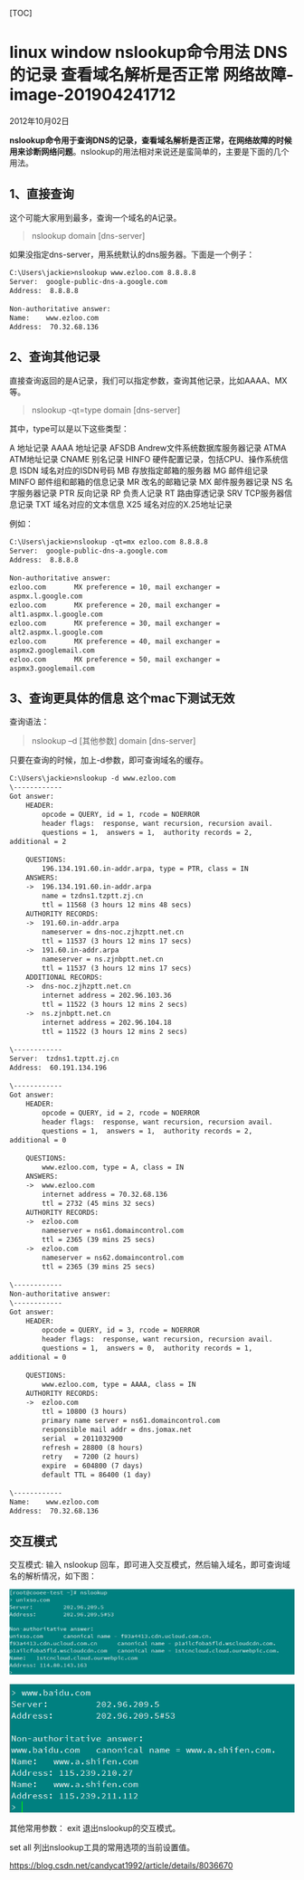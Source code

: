 [TOC]



# linux window nslookup命令用法 DNS的记录 查看域名解析是否正常 网络故障-image-201904241712

2012年10月02日 

**nslookup命令用于查询DNS的记录，查看域名解析是否正常，在网络故障的时候用来诊断网络问题**。nslookup的用法相对来说还是蛮简单的，主要是下面的几个用法。

## 1、直接查询

这个可能大家用到最多，查询一个域名的A记录。

> nslookup domain [dns-server]

如果没指定dns-server，用系统默认的dns服务器。下面是一个例子：

```
C:\Users\jackie>nslookup www.ezloo.com 8.8.8.8 
Server:  google-public-dns-a.google.com 
Address:  8.8.8.8

Non-authoritative answer: 
Name:    www.ezloo.com 
Address:  70.32.68.136
```



## 2、查询其他记录

直接查询返回的是A记录，我们可以指定参数，查询其他记录，比如AAAA、MX等。

> nslookup -qt=type domain [dns-server]

其中，type可以是以下这些类型：

A 地址记录 
AAAA 地址记录 
AFSDB Andrew文件系统数据库服务器记录 
ATMA ATM地址记录 
CNAME 别名记录 
HINFO 硬件配置记录，包括CPU、操作系统信息 
ISDN 域名对应的ISDN号码 
MB 存放指定邮箱的服务器 
MG 邮件组记录 
MINFO 邮件组和邮箱的信息记录 
MR 改名的邮箱记录 
MX 邮件服务器记录 
NS 名字服务器记录 
PTR 反向记录 
RP 负责人记录 
RT 路由穿透记录 
SRV TCP服务器信息记录 
TXT 域名对应的文本信息 
X25 域名对应的X.25地址记录

例如：

```
C:\Users\jackie>nslookup -qt=mx ezloo.com 8.8.8.8 
Server:  google-public-dns-a.google.com 
Address:  8.8.8.8

Non-authoritative answer: 
ezloo.com       MX preference = 10, mail exchanger = aspmx.l.google.com 
ezloo.com       MX preference = 20, mail exchanger = alt1.aspmx.l.google.com 
ezloo.com       MX preference = 30, mail exchanger = alt2.aspmx.l.google.com 
ezloo.com       MX preference = 40, mail exchanger = aspmx2.googlemail.com 
ezloo.com       MX preference = 50, mail exchanger = aspmx3.googlemail.com
```



## 3、查询更具体的信息  这个mac下测试无效

查询语法：

> nslookup –d [其他参数] domain [dns-server]

只要在查询的时候，加上-d参数，即可查询域名的缓存。

```
C:\Users\jackie>nslookup -d www.ezloo.com 
\------------ 
Got answer: 
    HEADER: 
        opcode = QUERY, id = 1, rcode = NOERROR 
        header flags:  response, want recursion, recursion avail. 
        questions = 1,  answers = 1,  authority records = 2,  additional = 2

​    QUESTIONS: 
​        196.134.191.60.in-addr.arpa, type = PTR, class = IN 
​    ANSWERS: 
​    ->  196.134.191.60.in-addr.arpa 
​        name = tzdns1.tzptt.zj.cn 
​        ttl = 11568 (3 hours 12 mins 48 secs) 
​    AUTHORITY RECORDS: 
​    ->  191.60.in-addr.arpa 
​        nameserver = dns-noc.zjhzptt.net.cn 
​        ttl = 11537 (3 hours 12 mins 17 secs) 
​    ->  191.60.in-addr.arpa 
​        nameserver = ns.zjnbptt.net.cn 
​        ttl = 11537 (3 hours 12 mins 17 secs) 
​    ADDITIONAL RECORDS: 
​    ->  dns-noc.zjhzptt.net.cn 
​        internet address = 202.96.103.36 
​        ttl = 11522 (3 hours 12 mins 2 secs) 
​    ->  ns.zjnbptt.net.cn 
​        internet address = 202.96.104.18 
​        ttl = 11522 (3 hours 12 mins 2 secs)

\------------ 
Server:  tzdns1.tzptt.zj.cn 
Address:  60.191.134.196

\------------ 
Got answer: 
    HEADER: 
        opcode = QUERY, id = 2, rcode = NOERROR 
        header flags:  response, want recursion, recursion avail. 
        questions = 1,  answers = 1,  authority records = 2,  additional = 0

​    QUESTIONS: 
​        www.ezloo.com, type = A, class = IN 
​    ANSWERS: 
​    ->  www.ezloo.com 
​        internet address = 70.32.68.136 
​        ttl = 2732 (45 mins 32 secs) 
​    AUTHORITY RECORDS: 
​    ->  ezloo.com 
​        nameserver = ns61.domaincontrol.com 
​        ttl = 2365 (39 mins 25 secs) 
​    ->  ezloo.com 
​        nameserver = ns62.domaincontrol.com 
​        ttl = 2365 (39 mins 25 secs)

\------------ 
Non-authoritative answer: 
\------------ 
Got answer: 
    HEADER: 
        opcode = QUERY, id = 3, rcode = NOERROR 
        header flags:  response, want recursion, recursion avail. 
        questions = 1,  answers = 0,  authority records = 1,  additional = 0

​    QUESTIONS: 
​        www.ezloo.com, type = AAAA, class = IN 
​    AUTHORITY RECORDS: 
​    ->  ezloo.com 
​        ttl = 10800 (3 hours) 
​        primary name server = ns61.domaincontrol.com 
​        responsible mail addr = dns.jomax.net 
​        serial  = 2011032900 
​        refresh = 28800 (8 hours) 
​        retry   = 7200 (2 hours) 
​        expire  = 604800 (7 days) 
​        default TTL = 86400 (1 day)

\------------ 
Name:    www.ezloo.com 
Address:  70.32.68.136
```



## 交互模式

交互模式:
输入 nslookup 回车，即可进入交互模式，然后输入域名，即可查询域名的解析情况，如下图：

![l1.png](image-201904241712/2026025175.png)

![bd.png](image-201904241712/97009822.png)



其他常用参数：
exit
退出nslookup的交互模式。

set all
列出nslookup工具的常用选项的当前设置值。



<https://blog.csdn.net/candycat1992/article/details/8036670>